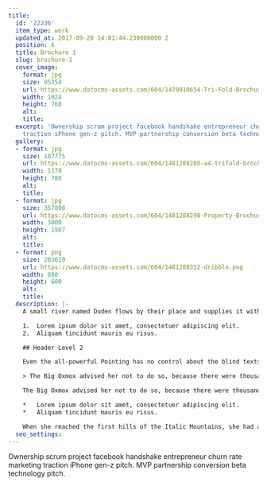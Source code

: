 ```yaml
---
title:
  id: '22236'
  item_type: work
  updated_at: 2017-09-20 14:01:44.239000000 Z
  position: 6
  title: Brochure 1
  slug: brochure-1
  cover_image:
    format: jpg
    size: 95254
    url: https://www.datocms-assets.com/604/1479910654-Tri-Fold-Brochure-MockUp-1024x768.jpg
    width: 1024
    height: 768
    alt: 
    title: 
  excerpt: 'Ownership scrum project facebook handshake entrepreneur churn rate marketing
    traction iPhone gen-z pitch. MVP partnership conversion beta technology pitch. '
  gallery:
  - format: jpg
    size: 107775
    url: https://www.datocms-assets.com/604/1481208288-a4-trifold-brochure-psd-mockup-01-1170x780.jpg
    width: 1170
    height: 780
    alt: 
    title: 
  - format: jpg
    size: 357098
    url: https://www.datocms-assets.com/604/1481208298-Property-Brochure-Template.jpg
    width: 3000
    height: 1987
    alt: 
    title: 
  - format: png
    size: 203619
    url: https://www.datocms-assets.com/604/1481208352-dribble.png
    width: 800
    height: 600
    alt: 
    title: 
  description: |-
    A small river named Duden flows by their place and supplies it with the necessary regelialia. It is a paradisematic country, in which roasted parts of sentences fly into your mouth.

    1.  Lorem ipsum dolor sit amet, consectetuer adipiscing elit.
    2.  Aliquam tincidunt mauris eu risus.

    ## Header Level 2

    Even the all-powerful Pointing has no control about the blind texts it is an almost unorthographic life One day however a small line of blind text by the name of Lorem Ipsum decided to leave for the far World of Grammar.

    > The Big Oxmox advised her not to do so, because there were thousands of bad Commas, wild Question Marks and devious Semikoli, but the Little Blind Text didn’t listen. She packed her seven versalia, put her initial into the belt and made herself on the way.

    The Big Oxmox advised her not to do so, because there were thousands of bad Commas, wild Question Marks and devious Semikoli, but the Little Blind Text didn’t listen. She packed her seven versalia, put her initial into the belt and made herself on the way.

    *   Lorem ipsum dolor sit amet, consectetuer adipiscing elit.
    *   Aliquam tincidunt mauris eu risus.

    When she reached the first hills of the Italic Mountains, she had a last view back on the skyline of her hometown Bookmarksgrove, the headline of Alphabet Village and the subline of her own road, the Line Lane. Pityful a rethoric question ran over her cheek.
  seo_settings: 
---
```


Ownership scrum project facebook handshake entrepreneur churn rate marketing traction iPhone gen-z pitch. MVP partnership conversion beta technology pitch. 